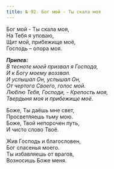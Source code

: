 ```yaml
---
title: № 92. Бог мой - Ты скала моя
---
```


Бог мой - Ты скала моя,  
На Тебя я уповаю,  
Щит мой, прибежище моё,  
Господь – опора моя.

*__Припев:__  
В тесноте моей призвал я Господа,  
И к Богу моему воззвал.   
И услышал Он, услышал Он,  
От чертога Своего, голос мой.  
Люблю Тебя, Господи, - Крепость моя,  
Твердыня моя и прибежище моё.*

Боже, Ты даёшь мне свет,  
Просветляешь тьму мою.  
Боже, Твой непорочен путь,  
И чисто слово Твоё.

Жив Господь и благословен,  
Бог спасенья моего.  
Ты избавляешь от врагов,  
Возносишь Боже меня.
